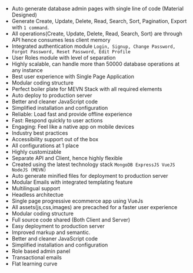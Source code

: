 
- Auto generate database admin pages with single line of code (Material Designed)
- Generate Create, Update, Delete, Read, Search, Sort, Pagination, Export with `1 command`.
- All operations(Create, Update, Delete, Read, Search, Sort) are through API hence consumes less client memory
- Integrated authentication module `Login, Signup, Change Password, Forgot Password, Reset Password, Edit Profile`
- User Roles module with level of separation
- Highly scalable, can handle more than 50000 database operations at any instance
- Best user experience with Single Page Application
- Modular coding structure
- Perfect boiler plate for MEVN Stack with all required elements
- Auto deploy to production server
- Better and cleaner JavaScript code
- Simplified installation and configuration
- Reliable: Load fast and provide offline experience
- Fast: Respond quickly to user actions
- Engaging: Feel like a native app on mobile devices
- Industry best practices
- Accessibility support out of the box
- All configurations at 1 place
- Highly customizable 
- Separate API and Client, hence highly flexible
- Created using the latest technology stack `MongoDB ExpressJS VueJS NodeJS (MEVN)`
- Auto generate minified files for deployment to production server
- Modular Emails with integrated templating feature
- Multilingual support
- Headless architectue
- Single page progressive ecommerce app using VueJs
- All assets(js,css,images) are precached for a faster user experience
- Modular coding structure
- Full source code shared (Both Client and Server)
- Easy deployment to production server
- Improved markup and semantic.
- Better and cleaner JavaScript code
- Simplified installation and configuration
- Role based admin panel 
- Transactional emails
- Flat learning curve